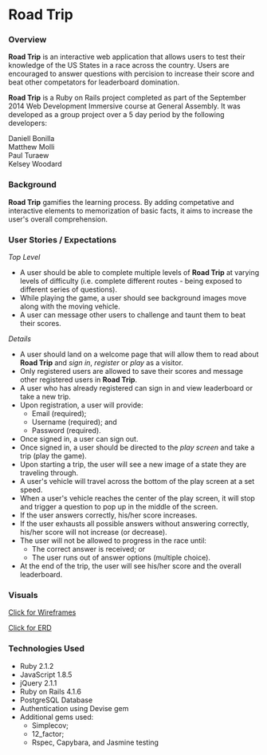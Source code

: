 Road Trip
=======

### Overview

**Road Trip** is an interactive web application that allows users to test their knowledge of the US States in a race across the country. Users are encouraged to answer questions with percision to increase their score and beat  other competators for leaderboard domination.

**Road Trip** is a Ruby on Rails project completed as part of the September 2014 Web Development Immersive course at General Assembly. It was developed as a group project over a 5 day period by the following developers:

Daniell Bonilla   
Matthew Molli    
Paul Turaew    
Kelsey Woodard

### Background
**Road Trip** gamifies the learning process. By adding competative and interactive elements to memorization of basic facts, it aims to increase the user's overall comprehension.  

### User Stories / Expectations
*Top Level*

* A user should be able to complete multiple levels of **Road Trip** at varying levels of difficulty (i.e. complete different routes - being exposed to different series of questions).
* While playing the game, a user should see background images move along with the moving vehicle.
* A user can message other users to challenge and taunt them to beat their scores.

*Details*

* A user should land on a welcome page that will allow them to read about **Road Trip** and *sign in*, *register* or *play* as a visitor.
* Only registered users are allowed to save their scores and message other registered users in **Road Trip**.
* A user who has already registered can sign in and view leaderboard or take a new trip.
* Upon registration, a user will provide:
    * Email (required); 
    * Username (required); and
    * Password (required).
* Once signed in, a user can sign out.
* Once signed in, a user should be directed to the *play screen* and take a trip (play the game).
* Upon starting a trip, the user will see a new image of a state they are traveling through.
* A user's vehicle will travel across the bottom of the play screen at a set speed.
* When a user's vehicle reaches the center of the play screen, it will stop and trigger a question to pop up in the middle of the screen.
* If the user answers correctly, his/her score increases.
* If the user exhausts all possible answers without answering correctly, his/her score will not increase (or decrease).
* The user will not be allowed to progress in the race until:
    * The correct answer is received; or
    * The user runs out of answer options (multiple choice).
* At the end of the trip, the user will see his/her score and the overall leaderboard.

### Visuals
[Click for Wireframes](https://github.com_______) 

[Click for ERD](https://github.com/__________)


### Technologies Used
* Ruby 2.1.2
* JavaScript 1.8.5
* jQuery 2.1.1
* Ruby on Rails 4.1.6
* PostgreSQL Database
* Authentication using Devise gem
* Additional gems used:
    * Simplecov;
    * 12_factor;
    * Rspec, Capybara, and Jasmine testing